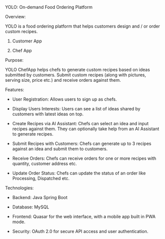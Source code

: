 YOLO: On-demand Food Ordering Platform 

Overview:  

YOLO is a food ordering platform that helps customers design and / or order custom recipes. 

1. Customer App 

2. Chef App


Purpose: 

 YOLO ChefApp helps chefs to generate custom recipes based on ideas submitted by customers. Submit custom recipes (along with pictures, serving size, price etc.) and receive orders against them. 

Features: 

- User Registration: Allows users to sign up as chefs. 

- Display Users Interests: Users can see a list of ideas shared by customers with latest ideas on top. 

- Create Recipes via AI Assistant: Chefs can select an idea and input recipes against them. They can optionally take help from an AI Assistant to generate recipes. 

- Submit Recipes with Customers: Chefs can generate up to 3 recipes against an idea and submit them to customers. 

- Receive Orders: Chefs can receive orders for one or more recipes with quantity, customer address etc. 

- Update Order Status: Chefs can update the status of an order like Processing, Dispatched etc. 

  
Technologies: 

- Backend: Java Spring Boot 

- Database: MySQL 

- Frontend: Quasar for the web interface, with a mobile app built in PWA mode. 

- Security: OAuth 2.0 for secure API access and user authentication. 
